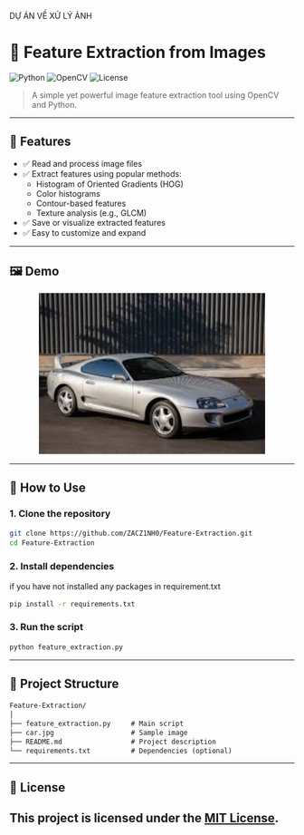 DỰ ÁN VỀ XỬ LÝ ẢNH
# 🧠 Feature Extraction from Images

![Python](https://img.shields.io/badge/Python-3.8+-blue?logo=python)
![OpenCV](https://img.shields.io/badge/OpenCV-4.x-green?logo=opencv)
![License](https://img.shields.io/badge/license-MIT-brightgreen)

> A simple yet powerful image feature extraction tool using OpenCV and Python.

---

## 📌 Features

- ✅ Read and process image files
- ✅ Extract features using popular methods:
  - Histogram of Oriented Gradients (HOG)
  - Color histograms
  - Contour-based features
  - Texture analysis (e.g., GLCM)
- ✅ Save or visualize extracted features
- ✅ Easy to customize and expand

---

## 🖼️ Demo

<p align="center">
  <img src="car.jpg" alt="Car Image" width="400"/>
</p>

---

## 🚀 How to Use

### 1. Clone the repository

```bash
git clone https://github.com/ZACZ1NH0/Feature-Extraction.git
cd Feature-Extraction
```

### 2. Install dependencies
if you have not installed any packages in requirement.txt
```bash
pip install -r requirements.txt
```
### 3. Run the script
```bash
python feature_extraction.py

```
---
## 📂 Project Structure
```text
Feature-Extraction/
│
├── feature_extraction.py     # Main script
├── car.jpg                   # Sample image
├── README.md                 # Project description
└── requirements.txt          # Dependencies (optional)
```
---
## 📄 License
This project is licensed under the [MIT License](LICENSE).
---
